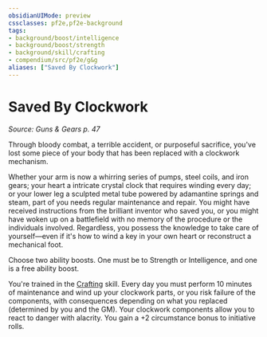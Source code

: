 ```yaml
---
obsidianUIMode: preview
cssclasses: pf2e,pf2e-background
tags:
- background/boost/intelligence
- background/boost/strength
- background/skill/crafting
- compendium/src/pf2e/g&g
aliases: ["Saved By Clockwork"]
---
```

# Saved By Clockwork
*Source: Guns & Gears p. 47*  

Through bloody combat, a terrible accident, or purposeful sacrifice, you've lost some piece of your body that has been replaced with a clockwork mechanism.

Whether your arm is now a whirring series of pumps, steel coils, and iron gears; your heart a intricate crystal clock that requires winding every day; or your lower leg a sculpted metal tube powered by adamantine springs and steam, part of you needs regular maintenance and repair. You might have received instructions from the brilliant inventor who saved you, or you might have woken up on a battlefield with no memory of the procedure or the individuals involved. Regardless, you possess the knowledge to take care of yourself—even if it's how to wind a key in your own heart or reconstruct a mechanical foot.

Choose two ability boosts. One must be to Strength or Intelligence, and one is a free ability boost.

You're trained in the [Crafting](compendium/skills.md#Crafting) skill. Every day you must perform 10 minutes of maintenance and wind up your clockwork parts, or you risk failure of the components, with consequences depending on what you replaced (determined by you and the GM). Your clockwork components allow you to react to danger with alacrity. You gain a +2 circumstance bonus to initiative rolls.